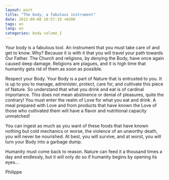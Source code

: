 ```yaml
---
layout: post
title: "The body, a fabulous instrument"
date: 2012-09-08 10:57:19 +0200
tags: en
lang: en
categories: body volume_I
---
```

Your body is a fabulous tool. An instrument that you must take care of and get to know. Why? Because it is with it that you will travel your path towards Our Father. The Church and religions, by denying the Body, have once again caused deep damage. Religions are plagues, and it is high time that humanity gets rid of them as soon as possible.

Respect your Body. Your Body is a part of Nature that is entrusted to you. It is up to you to manage, administer, protect, care for, and cultivate this piece of Nature. So understand that what you drink and eat is of cardinal importance. This does not mean abstinence or denial of pleasures, quite the contrary! You must enter the realm of Love for what you eat and drink. A meal prepared with Love and from products that have known the Love of those who cultivated them will have a flavor and nutritional capacity unmatched!

You can ingest as much as you want of these foods that have known nothing but cold mechanics or worse, the violence of an unworthy death, you will never be nourished. At best, you will survive, and at worst, you will turn your Body into a garbage dump.

Humanity must come back to reason. Nature can feed it a thousand times a day and endlessly, but it will only do so if humanity begins by opening its eyes...

Philippe

<!--
This work is licensed under the terms of the Creative Commons Attribution-NonCommercial 4.0 International License.
-->